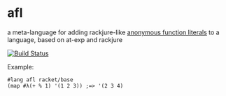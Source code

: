 afl
===

a meta-language for adding rackjure-like [anonymous function literals](http://www.greghendershott.com/rackjure/index.html#%28part._func-lit%29) to a language, based on at-exp and rackjure

[![Build Status](https://travis-ci.org/AlexKnauth/afl.png?branch=master)](https://travis-ci.org/AlexKnauth/afl)

Example:
```racket
#lang afl racket/base
(map #λ(+ % 1) '(1 2 3)) ;=> '(2 3 4)
```
